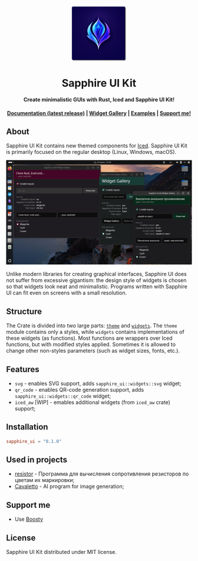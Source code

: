 <div align="center">
    <img src="assets/logo.png" width="150">
    <h1>Sapphire UI Kit</h1>
    <p><b>Create minimalistic GUIs with Rust, Iced and Sapphire UI Kit!</b></p>
    <h4>
        <a href="https://docs.rs/mskrasnov/latest/sapphire_ui">Documentation (latest release)</a>
        <span> | </span>
        <a href="https://github.com/mskrasnov/sapphire_ui/blob/refact/WIDGET_GALLERY.md">Widget Gallery</a>
        <span> | </span>
        <a href="https://github.com/mskrasnov/sapphire_ui/tree/master/examples">Examples</a>
        <span> | </span>
        <a href="https://github.com/mskrasnov/sapphire_ui/tree/master?tab=readme-ov-file#support-me">Support me!</a>
    </h4>
</div>

## About

Sapphire UI Kit contains new themed components for [Iced](https://iced.rs). Sapphire UI Kit is primarily focused on the regular desktop (Linux, Windows, macOS).

![](assets/demo.png)

Unlike modern libraries for creating graphical interfaces, Sapphire UI does not suffer from excessive gigantism: the design style of widgets is chosen so that widgets look neat and minimalistic. Programs written with Sapphire UI can fit even on screens with a small resolution.

## Structure

The Crate is divided into two large parts: [`theme`](src/theme.rs) and [`widgets`](src/widgets.rs). The `theme` module contains only a styles, while `widgets` contains implementations of these widgets (as functions). Most functions are wrappers over Iced functions, but with modified styles applied. Sometimes it is allowed to change other non-styles parameters (such as widget sizes, fonts, etc.).

## Features

- `svg` - enables SVG support, adds `sapphire_ui::widgets::svg` widget;
- `qr_code` - enables QR-code generation support, adds `sapphire_ui::widgets::qr_code` widget;
- `iced_aw` [WIP] - emables additional widgets (from `iced_aw` crate) support;

## Installation

```toml
sapphire_ui = "0.1.0"
```

## Used in projects

- [resistor](https://github.com/mskrasnov/resistor) -  Программа для вычисления сопротивления резисторов по цветам их маркировки;
- [Cavaletto](https://github.com/mskrasnov/cavaletto) - AI program for image generation;

## Support me

- Use [Boosty](https://boosty.to/linux-for-arm/donate)

## License

Sapphire UI Kit distributed under MIT license.
